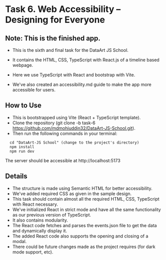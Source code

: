 # Task 6. Web Accessibility – Designing for Everyone

## Note: This is the finished app.

- This is the sixth and final task for the DataArt JS School. 

- It contains the HTML, CSS, TypeScript with React.js of a timeline based webpage.

- Here we use TypeScript with React and bootstrap with Vite.

- We've also created an accessibility.md guide to make the app more accessible for users.
  
## How to Use

- This is bootstrapped using Vite (React + TypeScript template). 
- Clone the repository (git clone -b task-6 https://github.com/mdmohiuddin32/DataArt-JS-School.git).
- Then run the following commands in your terminal:
```console
  cd "DataArt-JS School" (change to the project's directory)
  npm install
  npm run dev
```

The server should be accessible at http://localhost:5173

## Details

- The structure is made using Semantic HTML for better accessibility.
- We've added required CSS as given in the sample design.
- This task should contain almost all the required HTML, CSS, TypeScript with React necessary.
- We've initialized React in strict mode and have all the same functionality as our previous version of TypeScript.
- It also contains modularity.
- The React code fetches and parses the events.json file to get the data and dynamically display it.
- The added React code also supports the opening and closing of a modal.
- There could be future changes made as the project requires (for dark mode support, etc). 
